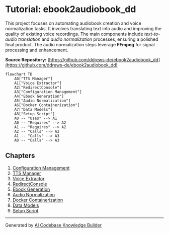 # Tutorial: ebook2audiobook_dd

This project focuses on automating audiobook creation and voice normalization tasks. It involves translating text into audio and improving the quality of existing voice recordings.  The main components include *text-to-audio translation* and *audio normalization* processes, ensuring a polished final product. The audio normalization steps leverage **FFmpeg** for signal processing and enhancement.


**Source Repository:** [https://github.com/ddrews-de/ebook2audiobook_dd](https://github.com/ddrews-de/ebook2audiobook_dd)

```mermaid
flowchart TD
    A0["TTS Manager"]
    A1["Voice Extractor"]
    A2["RedirectConsole"]
    A3["Configuration Management"]
    A4["Ebook Generation"]
    A5["Audio Normalization"]
    A6["Docker Containerization"]
    A7["Data Models"]
    A8["Setup Script"]
    A0 -- "Uses" --> A1
    A0 -- "Requires" --> A2
    A1 -- "Requires" --> A2
    A2 -- "Calls" --> A3
    A1 -- "Calls" --> A3
    A0 -- "Calls" --> A3
```

## Chapters

1. [Configuration Management](01_configuration_management.md)
2. [TTS Manager](02_tts_manager.md)
3. [Voice Extractor](03_voice_extractor.md)
4. [RedirectConsole](04_redirectconsole.md)
5. [Ebook Generation](05_ebook_generation.md)
6. [Audio Normalization](06_audio_normalization.md)
7. [Docker Containerization](07_docker_containerization.md)
8. [Data Models](08_data_models.md)
9. [Setup Script](09_setup_script.md)


---

Generated by [AI Codebase Knowledge Builder](https://github.com/The-Pocket/Tutorial-Codebase-Knowledge)
